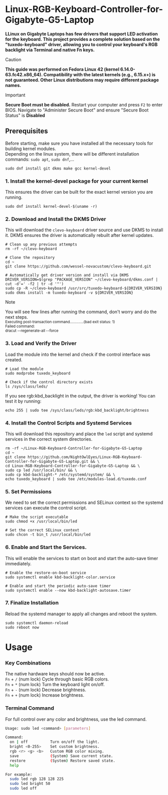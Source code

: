 # Linux-RGB-Keyboard-Controller-for-Gigabyte-G5-Laptop
**LLinux on Gigabyte Laptops has few drivers that support LED activation for the keyboard. This project provides a complete solution based on the "tuxedo-keyboard" driver, allowing you to control your keyboard's RGB backlight via Terminal and native Fn keys.**

>[!CAUTION]
>**This guide was performed on Fedora Linux 42 (kernel 6.14.0-63.fc42.x86_64). Compatibility with the latest kernels (e.g., 6.15.x+) is not guaranteed. Other Linux distributions may require different package names.**

>[!IMPORTANT]
>**Secure Boot must be disabled.** Restart your computer and press `F2` to enter BIOS. Navigate to "Administer Secure Boot" and ensure "Secure Boot Status" is **Disabled**

## Prerequisites
Before starting, make sure you have installed all the necessary tools for building kernel modules.<br>
Depending on the linux system, there will be different installation commands: `sudo apt`, `sudo dnf`,...<br>
```
sudo dnf install git dkms make gcc kernel-devel
```

### 1. Install the kernel-devel package for your current kernel</br>
This ensures the driver can be built for the exact kernel version you are running.
```
sudo dnf install kernel-devel-$(uname -r)
```

### 2. Download and Install the DKMS Driver<br>
This will download the `clevo-keyboard` driver source and use DKMS to install it. DKMS ensures the driver is automatically rebuilt after kernel updates.
```
# Clean up any previous attempts
rm -rf ~/clevo-keyboard

# Clone the repository
cd ~
git clone https://github.com/wessel-novacustom/clevo-keyboard.git

# Automatically get driver version and install via DKMS
DRIVER_VERSION=$(grep "PACKAGE_VERSION" ~/clevo-keyboard/dkms.conf | cut -d'=' -f2 | tr -d '"')
sudo cp -R ~/clevo-keyboard /usr/src/tuxedo-keyboard-${DRIVER_VERSION}
sudo dkms install -m tuxedo-keyboard -v ${DRIVER_VERSION}
```
>[!NOTE]
>You will see few lines after running the command, don't worry and do the next steps.<br>
><sub>Executing post-transaction command.............(bad exit status: 1)<br>
>Failed command:<br>
>dracut --regenerate-all --force</sub>

### 3. Load and Verify the Driver<br>
Load the module into the kernel and check if the control interface was created.
```
# Load the module
sudo modprobe tuxedo_keyboard

# Check if the control directory exists
ls /sys/class/leds/
```
If you see rgb:kbd_backlight in the output, the driver is working! You can test it by running:
```
echo 255 | sudo tee /sys/class/leds/rgb:kbd_backlight/brightness
```

### 4. Install the Control Scripts and Systemd Services
This will download this repository and place the `led` script and systemd services in the correct system directories.
```
rm -rf ~/Linux-RGB-Keyboard-Controller-for-Gigabyte-G5-Laptop
cd ~
git clone https://github.com/NightOwlEyes/Linux-RGB-Keyboard-Controller-for-Gigabyte-G5-Laptop.git && \
cd Linux-RGB-Keyboard-Controller-for-Gigabyte-G5-Laptop && \
sudo cp led /usr/local/bin/ && \
sudo cp kbd-backlight-* /etc/systemd/system/ && \
echo tuxedo_keyboard | sudo tee /etc/modules-load.d/tuxedo.conf
```

### 5. Set Permissions<br>
We need to set the correct permissions and SELinux context so the systemd services can execute the control script.
```
# Make the script executable
sudo chmod +x /usr/local/bin/led

# Set the correct SELinux context
sudo chcon -t bin_t /usr/local/bin/led
```

### 6. Enable and Start the Services.<br>
This will enable the services to start on boot and start the auto-save timer immediately.
```
# Enable the restore-on-boot service
sudo systemctl enable kbd-backlight-color.service

# Enable and start the periodic auto-save timer
sudo systemctl enable --now kbd-backlight-autosave.timer
```

### 7. Finalize Installation<br>
Reload the systemd manager to apply all changes and reboot the system.
```
sudo systemctl daemon-reload
sudo reboot now
```
# Usage
### Key Combinations
The native hardware keys should now be active.<br>
  `Fn` + `/` (num lock) Cycle through basic RGB colors.<br>
  `Fn` + `*` (num lock) Turn the keyboard light on/off.<br>
  `Fn` + `-` (num lock) Decrease brightness.<br>
  `Fn` + `+` (num lock) Increase brightness.<br>

### Terminal Command
For full control over any color and brightness, use the led command.
```bash
Usage: sudo led <command> [parameters]

Command:
  on | off          Turn on/off the light.
  bright <0-255>    Set custom brightness.
  rgb <r> <g> <b>   Custom RGB color mixing.
  save              (System) Save current state.
  restore           (System) Restore saved state.
  help

For example:
  sudo led rgb 128 128 225
  sudo led bright 50
  sudo led off
```
